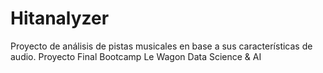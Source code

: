 # Hitanalyzer
Proyecto de análisis de pistas musicales en base a sus características de audio. Proyecto Final Bootcamp Le Wagon Data Science &amp; AI